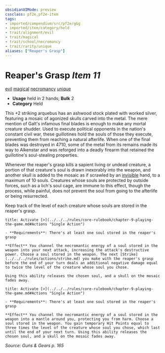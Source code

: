 ```yaml
---
obsidianUIMode: preview
cssclass: pf2e,pf2e-item
tags:
- imported/compendium/src/pf2e/g&g
- imported/item/category/held
- trait/alignment/evil
- trait/magical
- trait/school/necromancy
- trait/rarity/unique
aliases: ["Reaper's Grasp"]
---
```

# Reaper's Grasp *Item 11*  
[evil](evil.md)  [magical](magical.md)  [necromancy](necromancy.md)  [unique](unique.md)  

- **Usage** held in 2 hands; **Bulk** 2
- **Category** Held

This +2 striking arquebus has an ashwood stock plated with worked silver, featuring a mosaic of agonized skulls carved into the metal. The mere mention of Galt's infamous final blades is enough to make any mortal creature shudder. Used to execute political opponents in the nation's constant civil war, these guillotines hold the souls of those they execute, preventing them from reaching a natural afterlife. When one of the final blades was destroyed in 4710, some of the metal from its remains made its way to Alkenstar and was reforged into a deadly firearm that retained the guillotine's soul-stealing properties.

Whenever the reaper's grasp kills a sapient living or undead creature, a portion of that creature's soul is drawn inexorably into the weapon, and another skull is added to the mosaic as if scrawled by an [invisible](conditions.md#Invisible) hand, to a maximum of 10 souls. Creatures whose souls are protected by outside forces, such as a lich's soul cage, are immune to this effect, though the process, while painful, does not prevent the soul from going to the afterlife or being resurrected.

Keep track of the level of each creature whose souls are stored in the reaper's grasp.

```ad-embed-ability
title: Activate [>](../../../rules/core-rulebook/chapter-9-playing-the-game.md#Actions "Single Action")

- **Requirements**: There's at least one soul stored in the reaper's grasp

**Effect** You channel the necromantic energy of a soul stored in the weapon into your next attack, increasing the attack's destructive power. Choose a soul stored in the weapon. The next [Strike](../../../rules/actions/strike.md) you make with the reaper's grasp before the end of your turn deals an additional negative damage equal to twice the level of the creature whose soul you chose.

Using this ability releases the chosen soul, and a skull on the mosaic fades away.
```

```ad-embed-ability
title: Activate [>](../../../rules/core-rulebook/chapter-9-playing-the-game.md#Actions "Single Action")

- **Requirements**: There's at least one soul stored in the reaper's grasp

**Effect** You channel the necromantic energy of a soul stored in the weapon into a mantle around you, protecting you from harm. Choose a soul stored in the weapon. You gain temporary Hit Points equal to three times the level of the creature whose soul you chose, which last until the end of your next turn. Using this ability releases the chosen soul, and a skull on the mosaic fades away.
```

*Source: Guns & Gears p. 165*
